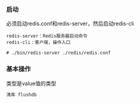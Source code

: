 ### 启动

必须启动redis.conf和redis-server，然后启动redis-cli

```shell
redis-server：Redis服务器启动命令
redis-cli：客户端，操作入口

# ./bin/redis-server ./redis/redis.conf
```

### 基本操作

类型是value值的类型

```c++
清库 flushdb
```

